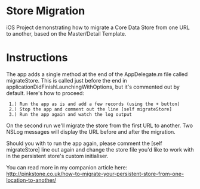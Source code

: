Store Migration
==============

iOS Project demonstrating how to migrate a Core Data Store from one URL to another, based on the Master/Detail Template.

Instructions
============
     
The app adds a single method at the end of the AppDelegate.m file called migrateStore. This is called just before the end in applicationDidFinishLaunchingWithOptions, but it's commented out by default. Here's how to proceed:

     1.) Run the app as is and add a few records (using the + button)
     2.) Stop the app and comment out the line [self migrateStore]
     3.) Run the app again and watch the log output
     
On the second run we'll migrate the store from the first URL to another. Two NSLog messages will display the URL before and after the migration. 

Should you with to run the app again, please comment the [self migrateStore] line out again and change the store file you'd like to work with in the persistent store's custom initialiser.

You can read more in my companion article here: http://pinkstone.co.uk/how-to-migrate-your-persistent-store-from-one-location-to-another/
